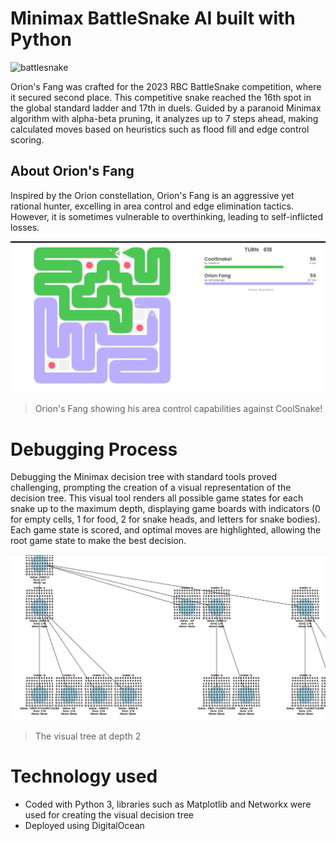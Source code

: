 # Minimax BattleSnake AI built with Python

![battlesnake](https://github.com/user-attachments/assets/a295f814-f5bf-4487-9980-3dab184069b2)

Orion's Fang was crafted for the 2023 RBC BattleSnake competition, where it secured second place. This competitive snake reached the 16th spot in the global standard ladder and 17th in duels. 
Guided by a paranoid Minimax algorithm with alpha-beta pruning, it analyzes up to 7 steps ahead, making calculated moves based on heuristics such as flood fill and edge control scoring.

## About Orion's Fang

Inspired by the Orion constellation, Orion's Fang is an aggressive yet rational hunter, excelling in area control and edge elimination tactics. However, it is sometimes vulnerable to overthinking, leading to self-inflicted losses.  


![Project Image](image/orion_fang.png)

> Orion's Fang showing his area control capabilities against CoolSnake!

# Debugging Process
Debugging the Minimax decision tree with standard tools proved challenging, prompting the creation of a visual representation of the decision tree. This visual tool renders all possible game states for each snake up to the maximum depth, displaying game boards with indicators (0 for empty cells, 1 for food, 2 for snake heads, and letters for snake bodies). Each game state is scored, and optimal moves are highlighted, allowing the root game state to make the best decision.

![Project Image](image/minimax_visual.png)

> The visual tree at depth 2

# Technology used
 - Coded with Python 3, libraries such as Matplotlib and Networkx were used for creating the visual decision tree
 - Deployed using DigitalOcean





